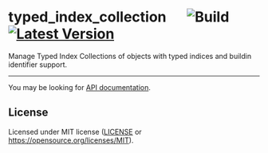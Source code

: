 # typed_index_collection &emsp;  ![Build][github_actions] [![Latest Version]][crates.io]

[github_actions]: https://github.com/hove-io/typed_index_collection/workflows/Build/badge.svg
[Latest Version]: https://img.shields.io/crates/v/typed_index_collection.svg
[crates.io]: https://crates.io/crates/typed_index_collection

Manage Typed Index Collections of objects with typed indices and buildin identifier support.

---

You may be looking for [API documentation](https://docs.rs/typed_index_collection/latest/typed_index_collection/).

## License

Licensed under MIT license ([LICENSE](LICENSE) or <https://opensource.org/licenses/MIT>).
